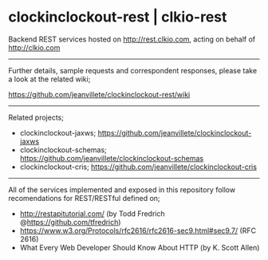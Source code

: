 # clockinclockout-rest | clkio-rest

Backend REST services hosted on http://rest.clkio.com, acting on behalf of http://clkio.com

***

Further details, sample requests and correspondent responses, please take a look at the related wiki;

https://github.com/jeanvillete/clockinclockout-rest/wiki

***

Related projects;
- clockinclockout-jaxws; https://github.com/jeanvillete/clockinclockout-jaxws
- clockinclockout-schemas; https://github.com/jeanvillete/clockinclockout-schemas
- clockinclockout-cris; https://github.com/jeanvillete/clockinclockout-cris

***

All of the services implemented and exposed in this repository follow recomendations for REST/RESTful defined on;
- http://restapitutorial.com/ (by Todd Fredrich @https://github.com/tfredrich)
- https://www.w3.org/Protocols/rfc2616/rfc2616-sec9.html#sec9.7/ (RFC 2616)
- What Every Web Developer Should Know About HTTP (by K. Scott Allen)
